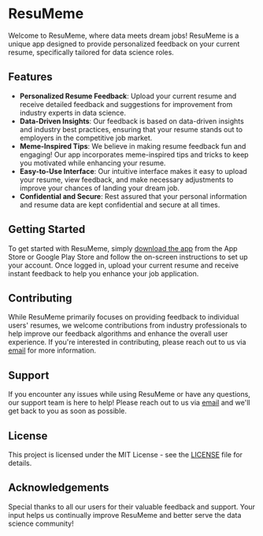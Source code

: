 # ResuMeme

Welcome to ResuMeme, where data meets dream jobs! ResuMeme is a unique app designed to provide personalized feedback on your current resume, specifically tailored for data science roles.

## Features

- **Personalized Resume Feedback**: Upload your current resume and receive detailed feedback and suggestions for improvement from industry experts in data science.
- **Data-Driven Insights**: Our feedback is based on data-driven insights and industry best practices, ensuring that your resume stands out to employers in the competitive job market.
- **Meme-Inspired Tips**: We believe in making resume feedback fun and engaging! Our app incorporates meme-inspired tips and tricks to keep you motivated while enhancing your resume.
- **Easy-to-Use Interface**: Our intuitive interface makes it easy to upload your resume, view feedback, and make necessary adjustments to improve your chances of landing your dream job.
- **Confidential and Secure**: Rest assured that your personal information and resume data are kept confidential and secure at all times.

## Getting Started

To get started with ResuMeme, simply [download the app](#) from the App Store or Google Play Store and follow the on-screen instructions to set up your account. Once logged in, upload your current resume and receive instant feedback to help you enhance your job application.

## Contributing

While ResuMeme primarily focuses on providing feedback to individual users' resumes, we welcome contributions from industry professionals to help improve our feedback algorithms and enhance the overall user experience. If you're interested in contributing, please reach out to us via [email](mailto:contact@itsmeharshal.com) for more information.

## Support

If you encounter any issues while using ResuMeme or have any questions, our support team is here to help! Please reach out to us via [email](mailto:contact@itsmeharshal.com) and we'll get back to you as soon as possible.

## License

This project is licensed under the MIT License - see the [LICENSE](LICENSE) file for details.

## Acknowledgements

Special thanks to all our users for their valuable feedback and support. Your input helps us continually improve ResuMeme and better serve the data science community!

